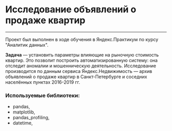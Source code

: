 # Исследование объявлений о продаже квартир
____________________________________________________________________________
Проект был выполнен в ходе обучения в Яндекс.Практикум по курсу "Аналитик данных".

**Задача** — установить параметры влияющие на рыночную стоимость квартир. Это позволит построить автоматизированную систему: она отследит аномалии и мошенническую деятельность. Исследование производится по данным сервиса Яндекс.Недвижимость — архив объявлений о продаже квартир в Санкт-Петербурге и соседних населённых пунктах 2016-2019 гг.

### Используемые библиотеки:
- pandas,
- matplotlib,
- pandas_profiling,
- datetime,

